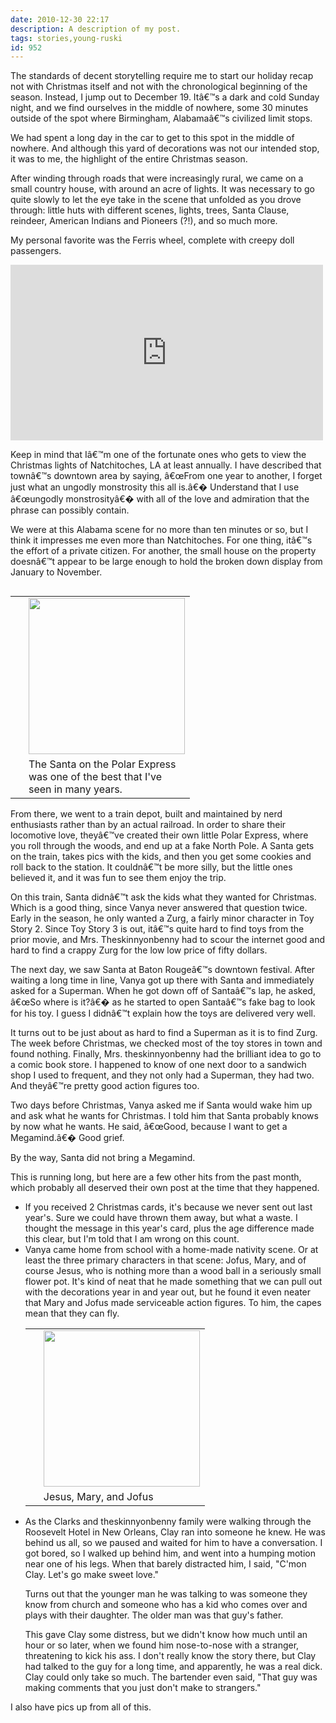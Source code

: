 ```yaml
---
date: 2010-12-30 22:17
description: A description of my post.
tags: stories,young-ruski
id: 952
---
```

The standards of decent storytelling require me to start our holiday recap not with Christmas itself and not with the chronological beginning of the season.  Instead, I jump out to December 19.  Itâ€™s a dark and cold Sunday night, and we find ourselves in the middle of nowhere, some 30 minutes outside of the spot where Birmingham, Alabamaâ€™s civilized limit stops.

We had spent a long day in the car to get to this spot in the middle of nowhere.  And although this yard of decorations was not our intended stop, it was to me, the highlight of the entire Christmas season.
<!--more-->
After winding through roads that were increasingly rural, we came on a small country house, with around an acre of lights.  It was necessary to go quite slowly to let the eye take in the scene that unfolded as you drove through:  little huts with different scenes, lights, trees, Santa Clause, reindeer, American Indians and Pioneers (?!), and so much more.

My personal favorite was the Ferris wheel, complete with creepy doll passengers.

<iframe src="http://player.vimeo.com/video/18306263?title=0&amp;byline=0&amp;portrait=0&amp;color=666698" width="500" height="281" frameborder="0"></iframe>

Keep in mind that Iâ€™m one of the fortunate ones who gets to view the Christmas lights of Natchitoches, LA at least annually.  I have described that townâ€™s downtown area by saying, â€œFrom one year to another, I forget just what an ungodly monstrosity this all is.â€�  Understand that I use â€œungodly monstrosityâ€� with all of the love and admiration that the phrase can possibly contain.

We were at this Alabama scene for no more than ten minutes or so, but I think it impresses me even more than Natchitoches.  For one thing, itâ€™s the effort of a private citizen.  For another, the small house on the property doesnâ€™t appear to be large enough to hold the broken down display from January to November.

<table cellpadding="2" align="right"><tr><td width="5" rowspan="2"><spacer type="block" width="5" height="1"></td><td width="250" ><img src="http://theskinnyonbenny.com/img/gal/068%20-%20Holiday%20photos%202010/resIMG_20101219_4777.JPG" width="250"></td></tr><tr><td class="caption" width="250">The Santa on the Polar Express was one of the best that I've seen in many years.</td></tr></table>
From there, we went to a train depot, built and maintained by nerd enthusiasts rather than by an actual railroad.  In order to share their locomotive love, theyâ€™ve created their own little Polar Express, where you roll through the woods, and end up at a fake North Pole.  A Santa gets on the train, takes pics with the kids, and then you get some cookies and roll back to the station.  It couldnâ€™t be more silly, but the little ones believed it, and it was fun to see them enjoy the trip.

On this train, Santa didnâ€™t ask the kids what they wanted for Christmas.  Which is a good thing, since Vanya never answered that question twice.  Early in the season, he only wanted a Zurg, a fairly minor character in Toy Story 2.  Since Toy Story 3 is out, itâ€™s quite hard to find toys from the prior movie, and Mrs. Theskinnyonbenny had to scour the internet good and hard to find a crappy Zurg for the low low price of fifty dollars.

The next day, we saw Santa at Baton Rougeâ€™s downtown festival.  After waiting a long time in line, Vanya got up there with Santa and immediately asked for a Superman.  When he got down off of Santaâ€™s lap, he asked, â€œSo where is it?â€� as he started to open Santaâ€™s fake bag to look for his toy.  I guess  I didnâ€™t explain how the toys are delivered very well.

It turns out to be just about as hard to find a Superman as it is to find Zurg.  The week before Christmas, we checked most of the toy stores in town and found nothing.  Finally, Mrs. theskinnyonbenny had the brilliant idea to go to a comic book store.  I happened to know of one next door to a sandwich shop I used to frequent, and they not only had a Superman, they had two.  And theyâ€™re pretty good action figures too.

Two days before Christmas, Vanya asked me if Santa would wake him up and ask what he wants for Christmas.  I told him that Santa probably knows by now what he wants.  He said, â€œGood, because I want to get a Megamind.â€�  Good grief.

By the way, Santa did not bring a Megamind.

This is running long, but here are a few other hits from the past month, which probably all deserved their own post at the time that they happened.
<ul><li>If you received 2 Christmas cards, it's because we never sent out last year's.  Sure we could have thrown them away, but what a waste.  I thought the message in this year's card, plus the age difference made this clear, but I'm told that I am wrong on this count.</li>
<li>Vanya came home from school with a home-made nativity scene.  Or at least the three primary characters in that scene:  Jofus, Mary, and of course Jesus, who is nothing more than a wood ball in a seriously small flower pot.  It's kind of neat that he made something that we can pull out with the decorations year in and year out, but he found it even neater that Mary and Jofus made serviceable action figures.  To  him, the capes mean that they can fly. 
<table cellpadding="2" align="right"><tr><td width="5" rowspan="2"><spacer type="block" width="5" height="1"></td><td width="250" ><img src="http://theskinnyonbenny.com/img/gal/068%20-%20Holiday%20photos%202010/resphoto8.JPG" width="250"></td></tr><tr><td class="caption" width="250">Jesus, Mary, and Jofus</td></tr></table>
</li>
<li>As the Clarks and theskinnyonbenny family were walking through the Roosevelt Hotel in New Orleans, Clay ran into someone he knew.  He was behind us all, so we paused and waited for him to have a conversation.  I got bored, so I walked up behind him, and went into a humping motion near one of his legs.  When that barely distracted him, I said, "C'mon Clay.  Let's go make sweet love."

Turns out that the younger man he was talking to was someone they know from church and someone who has a kid who comes over and plays with their daughter.  The older man was that guy's father.

This gave Clay some distress, but we didn't know how much until an hour or so later, when we found him nose-to-nose with a stranger, threatening to kick his ass.  I don't really know the story there, but Clay had talked to the guy for a long time, and apparently, he was a real dick.  Clay could only take so much.  The bartender even said, "That guy was making comments that you just don't make to strangers."  </li></ul>

I also have <a onclick="window.open('/pg3.php?spgmGal=068%20-%20Holiday%20photos%202010','068Holidayphotos2010','width=1024, height=768, toolbar=no, location = no, directories=no, menubar=no, resizable=yes, scrollbars=no');">pics up from all of this</a>.
